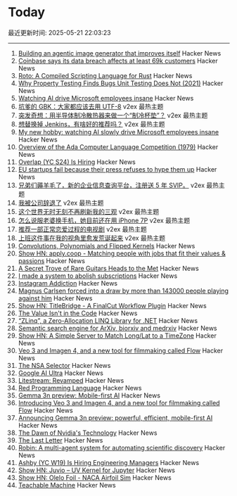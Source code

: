 # Today

最近更新时间: 2025-05-21 22:03:23

--- 
1. [Building an agentic image generator that improves itself](https://simulate.trybezel.com/research/image_agent) Hacker News
2. [Coinbase says its data breach affects at least 69k customers](https://techcrunch.com/2025/05/21/coinbase-says-its-data-breach-affects-at-least-69000-customers/) Hacker News
3. [Roto: A Compiled Scripting Language for Rust](https://blog.nlnetlabs.nl/introducing-roto-a-compiled-scripting-language-for-rust/) Hacker News
4. [Why Property Testing Finds Bugs Unit Testing Does Not (2021)](https://buttondown.com/hillelwayne/archive/why-property-testing-finds-bugs-unit-testing-does/) Hacker News
5. [Watching AI drive Microsoft employees insane](https://old.reddit.com/r/ExperiencedDevs/comments/1krttqo/my_new_hobby_watching_ai_slowly_drive_microsoft/) Hacker News
6. [坑爹的 GBK：大家都应该去用 UTF-8](https://www.v2ex.com/t/1133223) v2ex 最热主题
7. [突发奇想：用半导体制冷散热器来做一个“制冷杯垫”？](https://www.v2ex.com/t/1133174) v2ex 最热主题
8. [想替换掉 Jenkins，有啥好的推荐吗？](https://www.v2ex.com/t/1133168) v2ex 最热主题
9. [My new hobby: watching AI slowly drive Microsoft employees insane](https://old.reddit.com/r/ExperiencedDevs/comments/1krttqo/my_new_hobby_watching_ai_slowly_drive_microsoft/) Hacker News
10. [Overview of the Ada Computer Language Competition (1979)](https://iment.com/maida/computer/redref/) Hacker News
11. [Overlap (YC S24) Is Hiring](https://www.ycombinator.com/companies/overlap/jobs/Z8IbFjD-product-engineer) Hacker News
12. [EU startups fail because their press refuses to hype them up](https://twitter.com/RnaudBertrand/status/1925029185052917791) Hacker News
13. [兄弟们薅羊毛了，新的企业信息查询平台，注册送 5 年 SVIP。](https://www.v2ex.com/t/1133226) v2ex 最热主题
14. [我被公司辞退了](https://www.v2ex.com/t/1133220) v2ex 最热主题
15. [这个世界无时无刻不再刷新我的三观](https://www.v2ex.com/t/1133186) v2ex 最热主题
16. [怎么说服老婆换手机，她目前还在用 iPhone 7P](https://www.v2ex.com/t/1133184) v2ex 最热主题
17. [推荐一部正常恋爱过程的电视剧](https://www.v2ex.com/t/1133164) v2ex 最热主题
18. [上班这件事在我的视角里愈发荒诞起来](https://www.v2ex.com/t/1133156) v2ex 最热主题
19. [Convolutions, Polynomials and Flipped Kernels](https://eli.thegreenplace.net/2025/convolutions-polynomials-and-flipped-kernels/) Hacker News
20. [Show HN: apply.coop - Matching people with jobs that fit their values & passions](https://apply.coop) Hacker News
21. [A Secret Trove of Rare Guitars Heads to the Met](https://www.newyorker.com/magazine/2025/05/26/a-secret-trove-of-rare-guitars-heads-to-the-met) Hacker News
22. [I made a system to abolish subscriptions](https://www.joinares.com/) Hacker News
23. [Instagram Addiction](https://blog.greg.technology/2025/05/19/on-instagram-addiction.html) Hacker News
24. [Magnus Carlsen forced into a draw by more than 143000 people playing against him](https://apnews.com/article/chess-magnus-carlsen-match-world-freestyle-grandmaster-963a977765fa02d05a14d701666dfcd7) Hacker News
25. [Show HN: TitleBridge - A FinalCut Workflow Plugin](https://bustin.tech/apps/titlebridge/) Hacker News
26. [The Value Isn't in the Code](https://jonayre.uk/blog/2022/10/30/the-real-value-isnt-in-the-code/) Hacker News
27. [“ZLinq”, a Zero-Allocation LINQ Library for .NET](https://neuecc.medium.com/zlinq-a-zero-allocation-linq-library-for-net-1bb0a3e5c749) Hacker News
28. [Semantic search engine for ArXiv, biorxiv and medrxiv](https://arxivxplorer.com/) Hacker News
29. [Show HN: A Simple Server to Match Long/Lat to a TimeZone](https://github.com/LittleGreenViper/LGV_TZ_Lookup) Hacker News
30. [Veo 3 and Imagen 4, and a new tool for filmmaking called Flow](https://blog.google/technology/ai/generative-media-models-io-2025/) Hacker News
31. [The NSA Selector](https://github.com/wenzellabs/the_NSA_selector) Hacker News
32. [Google AI Ultra](https://blog.google/products/google-one/google-ai-ultra/) Hacker News
33. [Litestream: Revamped](https://fly.io/blog/litestream-revamped/) Hacker News
34. [Red Programming Language](https://www.red-lang.org/p/about.html) Hacker News
35. [Gemma 3n preview: Mobile-first AI](https://developers.googleblog.com/en/introducing-gemma-3n/) Hacker News
36. [Introducing Veo 3 and Imagen 4, and a new tool for filmmaking called Flow](https://blog.google/technology/ai/generative-media-models-io-2025/) Hacker News
37. [Announcing Gemma 3n preview: powerful, efficient, mobile-first AI](https://developers.googleblog.com/en/introducing-gemma-3n/) Hacker News
38. [The Dawn of Nvidia's Technology](https://blog.dshr.org/2025/05/the-dawn-of-nvidias-technology.html) Hacker News
39. [The Last Letter](https://aeon.co/essays/how-the-last-letters-of-the-condemned-can-teach-us-how-to-live) Hacker News
40. [Robin: A multi-agent system for automating scientific discovery](https://arxiv.org/abs/2505.13400) Hacker News
41. [Ashby (YC W19) Is Hiring Engineering Managers](https://www.ashbyhq.com/careers?utm_source=hn&ashby_jid=933570bc-a3d6-4fcc-991d-dc399c53a58a) Hacker News
42. [Show HN: Juvio – UV Kernel for Jupyter](https://github.com/OKUA1/juvio) Hacker News
43. [Show HN:  Olelo Foil - NACA Airfoil Sim](https://foil.olelohonua.com/) Hacker News
44. [Teachable Machine](https://teachablemachine.withgoogle.com/) Hacker News
